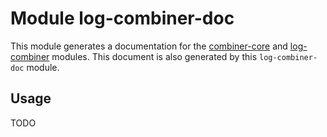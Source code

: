 # Module log-combiner-doc
This module generates a documentation for the
[combiner-core](../README.md) and [log-combiner](../README.md) modules.
This document is also generated by this `log-combiner-doc` module.

## Usage
TODO